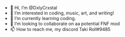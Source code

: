 - 👋 Hi, I’m @DxlyCrxstal
- 👀 I’m interested in coding, music, art, and writing!
- 🌱 I’m currently learning coding.
- 💞️ I’m looking to collaborate on aa potential FNF mod
- 📫 How to reach me, my discord Taki Roll#9485

<!---
DxlyCrxstal/DxlyCrxstal is a ✨ special ✨ repository because its `README.md` (this file) appears on your GitHub profile.
You can click the Preview link to take a look at your changes.
--->
